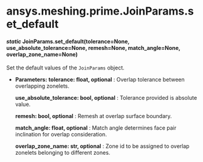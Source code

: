 # ansys.meshing.prime.JoinParams.set_default

<a id="ansys.meshing.prime.JoinParams.set_default"></a>

#### *static* JoinParams.set_default(tolerance=None, use_absolute_tolerance=None, remesh=None, match_angle=None, overlap_zone_name=None)

Set the default values of the `JoinParams` object.

* **Parameters:**
  **tolerance: float, optional**
  : Overlap tolerance between overlapping zonelets.

  **use_absolute_tolerance: bool, optional**
  : Tolerance provided is absolute value.

  **remesh: bool, optional**
  : Remesh at overlap surface boundary.

  **match_angle: float, optional**
  : Match angle determines face pair inclination for overlap consideration.

  **overlap_zone_name: str, optional**
  : Zone id to be assigned to overlap zonelets belonging to different zones.

<!-- !! processed by numpydoc !! -->
